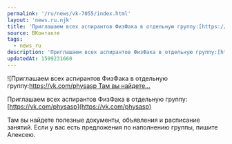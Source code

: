 ```yaml
---
permalink: '/ru/news/vk-7055/index.html'
layout: 'news.ru.njk'
title: 'Приглашаем всех аспирантов ФизФака в отдельную группу:[https://vk.com/physasp    Там вы найдете'
source: ВКонтакте
tags:
  - news_ru
description: 'Приглашаем всех аспирантов ФизФака в отдельную группу:[https://vk.com/physasp    Там вы найдете…'
updatedAt: 1599231660
---
```

![Приглашаем всех аспирантов ФизФака в отдельную группу:[https://vk.com/physasp    Там вы найдете…](https://sun9-24.userapi.com/impg/zYIacnfc6xjx0LBGEFitefYVwxADzpfB9Uf9Og/s9aZxsQwaj8.jpg?size=1280x853&quality=96&proxy=1&sign=6497805b6b9df1c98a97b6f35271224a&c_uniq_tag=rfViuXwihQwywjyDP_Ouxjis758FHEPV-KF7xnlm2YU&type=album)

Приглашаем всех аспирантов ФизФака в отдельную группу: [https://vk.com/physasp](https://vk.com/physasp)

Там вы найдете полезные документы, объявления и расписание занятий. Если у вас есть предложения по наполнению группы, пишите Алексею.
